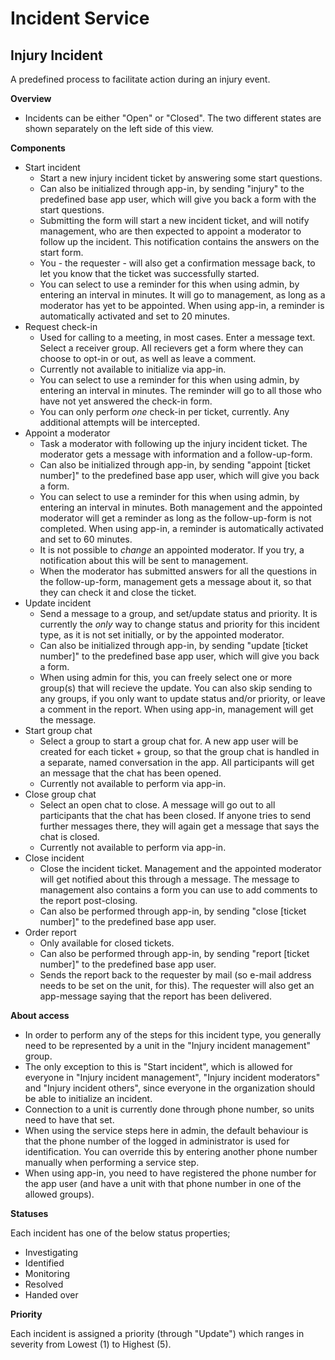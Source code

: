 Incident Service
============
## Injury Incident ##

A predefined process to facilitate action during an injury event.

**Overview**

* Incidents can be either "Open" or "Closed". The two different states are shown separately on the left side of this view.

**Components**

* Start incident
  * Start a new injury incident ticket by answering some start questions.
  * Can also be initialized through app-in, by sending "injury" to the predefined base app user, which will give you back a form with the start questions.
  * Submitting the form will start a new incident ticket, and will notify management, who are then expected to appoint a moderator to follow up the incident. This notification contains the answers on the start form.
  * You - the requester - will also get a confirmation message back, to let you know that the ticket was successfully started.
  * You can select to use a reminder for this when using admin, by entering an interval in minutes. It will go to management, as long as a moderator has yet to be appointed. When using app-in, a reminder is automatically activated and set to 20 minutes.
* Request check-in
  * Used for calling to a meeting, in most cases. Enter a message text. Select a receiver group. All recievers get a form where they can choose to opt-in or out, as well as leave a comment.
  * Currently not available to initialize via app-in.
  * You can select to use a reminder for this when using admin, by entering an interval in minutes. The reminder will go to all those who have not yet answered the check-in form.
  * You can only perform *one* check-in per ticket, currently. Any additional attempts will be intercepted.
* Appoint a moderator
  * Task a moderator with following up the injury incident ticket. The moderator gets a message with information and a follow-up-form.
  * Can also be initialized through app-in, by sending "appoint [ticket number]" to the predefined base app user, which will give you back a form.
  * You can select to use a reminder for this when using admin, by entering an interval in minutes. Both management and the appointed moderator will get a reminder as long as the follow-up-form is not completed. When using app-in, a reminder is automatically activated and set to 60 minutes.
  * It is not possible to *change* an appointed moderator. If you try, a notification about this will be sent to management.
  * When the moderator has submitted answers for all the questions in the follow-up-form, management gets a message about it, so that they can check it and close the ticket.
* Update incident
  * Send a message to a group, and set/update status and priority. It is currently the *only* way to change status and priority for this incident type, as it is not set initially, or by the appointed moderator.
  * Can also be initialized through app-in, by sending "update [ticket number]" to the predefined base app user, which will give you back a form.
  * When using admin for this, you can freely select one or more group(s) that will recieve the update. You can also skip sending to any groups, if you only want to update status and/or priority, or leave a comment in the report. When using app-in, management will get the message.
* Start group chat
  * Select a group to start a group chat for. A new app user will be created for each ticket + group, so that the group chat is handled in a separate, named conversation in the app. All participants will get an message that the chat has been opened.
  * Currently not available to perform via app-in.
* Close group chat
  * Select an open chat to close. A message will go out to all participants that the chat has been closed. If anyone tries to send further messages there, they will again get a message that says the chat is closed.
  * Currently not available to perform via app-in.
* Close incident
  * Close the incident ticket. Management and the appointed moderator will get notified about this through a message. The message to management also contains a form you can use to add comments to the report post-closing.
  * Can also be performed through app-in, by sending "close [ticket number]" to the predefined base app user.
* Order report
  * Only available for closed tickets.
  * Can also be performed through app-in, by sending "report [ticket number]" to the predefined base app user.
  * Sends the report back to the requester by mail (so e-mail address needs to be set on the unit, for this). The requester will also get an app-message saying that the report has been delivered.

**About access**

* In order to perform any of the steps for this incident type, you generally need to be represented by a unit in the "Injury incident management" group.
* The only exception to this is "Start incident", which is allowed for everyone in "Injury incident management", "Injury incident moderators" and "Injury incident others", since everyone in the organization should be able to initialize an incident.
* Connection to a unit is currently done through phone number, so units need to have that set.
* When using the service steps here in admin, the default behaviour is that the phone number of the logged in administrator is used for identification. You can override this by entering another phone number manually when performing a service step.
* When using app-in, you need to have registered the phone number for the app user (and have a unit with that phone number in one of the allowed groups).

**Statuses**

Each incident has one of the below status properties;
  * Investigating
  * Identified
  * Monitoring
  * Resolved
  * Handed over

**Priority**

Each incident is assigned a priority (through "Update") which ranges in severity from Lowest (1) to Highest (5).

